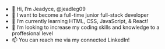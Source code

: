 - 👋 Hi, I’m Jeadyce, @jeadleg09
- 👀 I want to become a full-time junior full-stack developer
- 🌱 I’m currently learning HTML, CSS, JavaScript, & React!
- 💞️ I’m looking to increase my coding skills and knowledge to a proffesional level
- 📫 You can reach me via my connected LinkedIn!

<!---
jeadleg09/jeadleg09 is a ✨ special ✨ repository because its `README.md` (this file) appears on your GitHub profile.
You can click the Preview link to take a look at your changes.
--->
